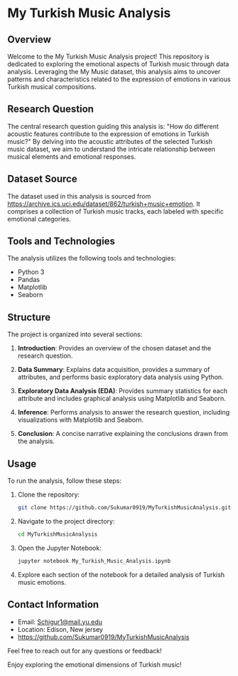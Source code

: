 # My Turkish Music Analysis

## Overview

Welcome to the My Turkish Music Analysis project! This repository is dedicated to exploring the emotional aspects of Turkish music through data analysis. Leveraging the My Music dataset, this analysis aims to uncover patterns and characteristics related to the expression of emotions in various Turkish musical compositions.

## Research Question

The central research question guiding this analysis is: "How do different acoustic features contribute to the expression of emotions in Turkish music?" By delving into the acoustic attributes of the selected Turkish music dataset, we aim to understand the intricate relationship between musical elements and emotional responses.

## Dataset Source

The dataset used in this analysis is sourced from https://archive.ics.uci.edu/dataset/862/turkish+music+emotion. It comprises a collection of Turkish music tracks, each labeled with specific emotional categories.

## Tools and Technologies

The analysis utilizes the following tools and technologies:

- Python 3
- Pandas
- Matplotlib
- Seaborn

## Structure

The project is organized into several sections:

1. **Introduction**: Provides an overview of the chosen dataset and the research question.

2. **Data Summary**: Explains data acquisition, provides a summary of attributes, and performs basic exploratory data analysis using Python.

3. **Exploratory Data Analysis (EDA)**: Provides summary statistics for each attribute and includes graphical analysis using Matplotlib and Seaborn.

4. **Inference**: Performs analysis to answer the research question, including visualizations with Matplotlib and Seaborn.

5. **Conclusion**: A concise narrative explaining the conclusions drawn from the analysis.

## Usage

To run the analysis, follow these steps:

1. Clone the repository:
   ```bash
   git clone https://github.com/Sukumar0919/MyTurkishMusicAnalysis.git
   ```

2. Navigate to the project directory:
   ```bash
   cd MyTurkishMusicAnalysis
   ```

3. Open the Jupyter Notebook:
   ```bash
   jupyter notebook My_Turkish_Music_Analysis.ipynb
   ```

4. Explore each section of the notebook for a detailed analysis of Turkish music emotions.

## Contact Information

- Email: Schigur1@mail.yu.edu
- Location: Edison, New jersey
- https://github.com/Sukumar0919/MyTurkishMusicAnalysis

Feel free to reach out for any questions or feedback!

Enjoy exploring the emotional dimensions of Turkish music!
